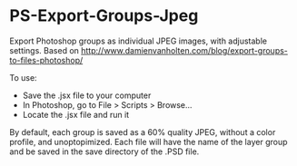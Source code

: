# PS-Export-Groups-Jpeg
Export Photoshop groups as individual JPEG images, with adjustable settings. Based on http://www.damienvanholten.com/blog/export-groups-to-files-photoshop/

To use:

* Save the .jsx file to your computer
* In Photoshop, go to File > Scripts > Browse...
* Locate the .jsx file and run it

By default, each group is saved as a 60% quality JPEG, without a color profile, and unoptopimized. Each file will have the name of the layer group and be saved in the save directory of the .PSD file.
